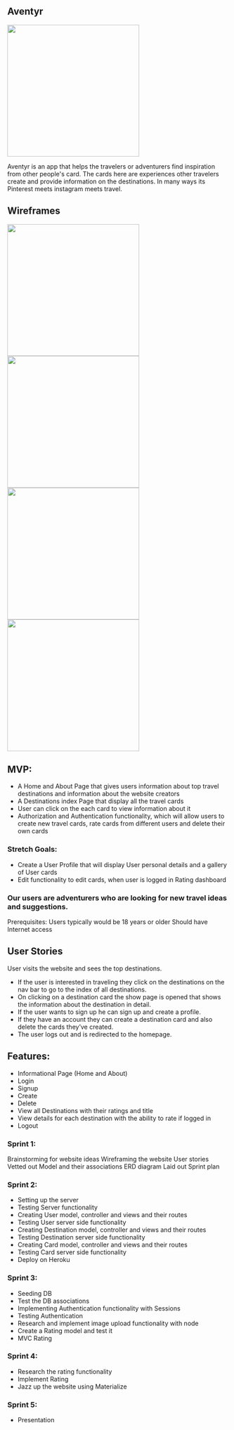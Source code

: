 ## Aventyr
<img src="https://fast-brook-23117.herokuapp.com/images/aventyr.png" width=300px>

Aventyr is an app that helps the travelers or adventurers find inspiration from other people's card. The cards here are experiences other travelers create and provide information on the destinations. In many ways its Pinterest meets instagram meets travel.

## Wireframes
<img src="https://files.slack.com/files-pri/T0351JZQ0-F9T3ZN20G/image_uploaded_from_ios.jpg" width=300px>
<img src="https://files.slack.com/files-pri/T0351JZQ0-F9TSTA0SH/image_uploaded_from_ios.jpg" width=300px>
<img src="https://files.slack.com/files-pri/T0351JZQ0-F9TMY0012/image_uploaded_from_ios.jpg" width=300px>
<img src="https://files.slack.com/files-pri/T0351JZQ0-F9UJE6RQE/image_uploaded_from_ios.jpg" width=300px>

## MVP:
- A Home and About Page that gives users information about top travel destinations and information about the website creators
- A Destinations index Page that display all the travel cards
- User can click on the each card  to view information about it
- Authorization and Authentication functionality, which will allow users to create new travel cards, rate cards from different users and delete their own cards

### Stretch Goals:
- Create a User Profile that will display User personal details and a gallery of User cards
- Edit functionality to edit cards, when user is logged in
Rating dashboard

### Our users are adventurers who are looking for new travel ideas and suggestions.
Prerequisites:
Users typically would be 18 years or older
Should have Internet access


## User Stories
User visits the website and sees the top destinations.
- If the user is interested in traveling they click on the destinations on the nav bar to go to the index of all destinations.
- On clicking on a destination card the show page is opened that shows the information about the destination in detail.
- If the user wants to sign up he can sign up and create a profile.
- If they have an account they can create a destination card and also delete the cards they’ve created.
- The user logs out and is redirected to the homepage.

## Features:
- Informational Page (Home and About)
- Login
- Signup
- Create
- Delete
- View all Destinations with their ratings and title
- View details for each destination with the ability to rate if logged in
- Logout

### Sprint 1:
Brainstorming for website ideas
Wireframing the website
User stories
Vetted out Model and their associations
ERD diagram
Laid out Sprint plan


### Sprint 2:
- Setting up the server
- Testing Server functionality
- Creating User model, controller and views and their routes
- Testing User server side functionality
- Creating Destination model, controller and views and their routes
- Testing Destination server side functionality
- Creating Card model, controller and views and their routes
- Testing Card server side functionality
- Deploy on Heroku


### Sprint 3:
- Seeding DB
- Test the DB associations
- Implementing Authentication functionality with Sessions
- Testing Authentication
- Research and implement image upload functionality with node
- Create a Rating model and test it
- MVC Rating

### Sprint 4:
- Research the rating functionality
- Implement Rating
- Jazz up the website using Materialize


### Sprint 5:
- Presentation
